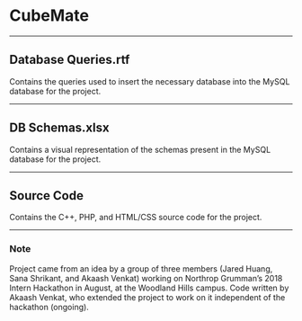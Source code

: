 
# CubeMate

- - - - - - - 
## Database Queries.rtf

Contains the queries used to insert the necessary database into the MySQL database for the project.

- - - - - - - 
## DB Schemas.xlsx

Contains a visual representation of the schemas present in the MySQL database for the project.

- - - - - - - - -
## Source Code

Contains the C++, PHP, and HTML/CSS source code for the project.

- - - - - - - - -
### Note

Project came from an idea by a group of three members (Jared Huang, Sana Shrikant, and Akaash Venkat) working on Northrop Grumman’s 2018 Intern Hackathon in August, at the Woodland Hills campus. 
Code written by Akaash Venkat, who extended the project to work on it independent of the hackathon (ongoing).
